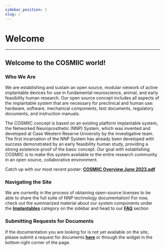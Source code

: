 ```yaml
---
sidebar_position: 1
slug: /
---
```


# Welcome
---
## Welcome to the **COSMIIC** world!


### Who We Are

We are establishing and sustain an open source, modular network of active implantable devices for use in fundamental neuroscience, animal, and early feasibility human research.  Our open source concept includes all aspects of the implantable system that are necessary for preclinical and human use:  hardware, software, mechanical components, test documents, regulatory documents, and instruction manuals.

The COSMIIC concept is based on an existing platform implantable system, the Networked Neuroprosthetic (NNP) System, which was invented and developed at Case Western Reserve University by the investigative team. The first incarnation of the NNP System has already been developed with success demonstrated by an early feasibility human study, providing a strong existence-proof of the basic concept. Our goal with establishing COSMIIC is to make this system available to the entire research community in an open source, collaborative environment.

Catch up with our most recent poster: **[COSMIIC Overview June 2023.pdf](https://github.com/COSMIIC-Inc/Documentation/files/13029542/COSMIIC.Overview.Poster.June.2023.pdf)**

### Navigating the Site
We are currently in the process of obtaining open-source licenses to be able to share the full suite of NNP technology documentation! For now, check out the summarized material about our system components under the **[Implantables](./category/implantables)** category on the sidebar and head to our **[FAQ](./FAQ-Support)** section

### Submitting Requests for Documents
If the documentation you are looking for is not yet available on the site, please submit a request for documents **[here](https://cosmiic.atlassian.net/servicedesk/customer/portal/1/group/1/create/19)** or through the widget in the bottom right corner of the page.